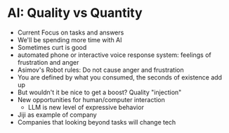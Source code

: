 AI: Quality vs Quantity
===

- Current Focus on tasks and answers
- We'll be spending more time with AI
- Sometimes curt is good
- automated phone or interactive voice response system: feelings of frustration and anger
- Asimov's Robot rules: Do not cause anger and frustration
- You are defined by what you consumed, the seconds of existence add up
- But wouldn't it be nice to get a boost? Quality "injection"
- New opportunities for human/computer interaction
    - LLM is new level of expressive behavior
- Jiji as example of company
- Companies that looking beyond tasks will change tech
